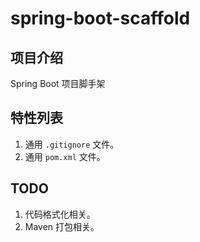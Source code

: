 # spring-boot-scaffold

## 项目介绍

Spring Boot 项目脚手架

## 特性列表

1. 通用 `.gitignore` 文件。
2. 通用 `pom.xml` 文件。

## TODO

1. 代码格式化相关。
2. Maven 打包相关。
